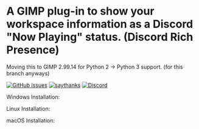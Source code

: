 # A GIMP plug-in to show your workspace information as a Discord "Now Playing" status. (Discord Rich Presence)

Moving this to GIMP 2.99.14 for Python 2 -> Python 3 support. (for this branch anyways)

[![GitHub issues](https://img.shields.io/github/issues/Naereen/StrapDown.js.svg)](https://github.com/doodercodes/Gimpcord-DRP/issues/) [![saythanks](https://img.shields.io/badge/say-thanks-ff69b4.svg)](https://cash.app/doodercodes) [![Discord](https://badgen.net/badge/icon/discord?icon=discord&label)](<[https://https://discord.com/](https://discordapp.com/users/1028024502891843667)>)

<!-- ![Discord](https://badgen.net/badge/icon/discord?icon=discord&label) -->

Windows Installation:

Linux Installation:

macOS Installation:
